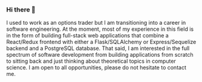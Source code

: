 ### Hi there 👋

I used to work as an options trader but I am transitioning into a career in software engineering. At the moment, most of my experience in this field is in the form of building full-stack web applications that combine a React/Redux frontend with either a Flask/SQLAlchemy or Express/Sequelize backend and a PostgreSQL database. That said, I am interested in the full spectrum of software development from building applications from scratch to sitting back and just thinking about theoretical topics in computer science. I am open to all opportunities, please do not hesitate to contact me.

<!--
**rbarbalat/rbarbalat** is a ✨ _special_ ✨ repository because its `README.md` (this file) appears on your GitHub profile.

Here are some ideas to get you started:

- 🔭 I’m currently working on ...
- 🌱 I’m currently learning ...
- 👯 I’m looking to collaborate on ...
- 🤔 I’m looking for help with ...
- 💬 Ask me about ...
- 📫 How to reach me: ...
- 😄 Pronouns: ...
- ⚡ Fun fact: ...
-->
